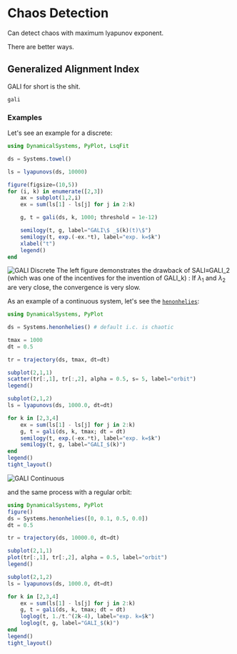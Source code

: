 # Chaos Detection
Can detect chaos with maximum lyapunov exponent.

There are better ways.

## Generalized Alignment Index
GALI for short is the shit.
```@docs
gali
```
### Examples
Let's see an example for a discrete:
```julia
using DynamicalSystems, PyPlot, LsqFit

ds = Systems.towel()

ls = lyapunovs(ds, 10000)

figure(figsize=(10,5))
for (i, k) in enumerate([2,3])
    ax = subplot(1,2,i)
    ex = sum(ls[1] - ls[j] for j in 2:k)

    g, t = gali(ds, k, 1000; threshold = 1e-12)

    semilogy(t, g, label="GALI\$ _$(k)(t)\$")
    semilogy(t, exp.(-ex.*t), label="exp. k=$k")
    xlabel("t")
    legend()
end
```
![GALI Discrete](https://i.imgur.com/Kl8bFIR.png)
The left figure demonstrates the drawback of SALI≡GALI_2 (which was one of the incentives for the invention of GALI_k) : If $\lambda_1$ and $\lambda_2$ are very close, the convergence is very slow.

As an example of a continuous system, let's see the [`henonhelies`](@ref):
```julia
using DynamicalSystems, PyPlot

ds = Systems.henonhelies() # default i.c. is chaotic

tmax = 1000
dt = 0.5

tr = trajectory(ds, tmax, dt=dt)

subplot(2,1,1)
scatter(tr[:,1], tr[:,2], alpha = 0.5, s= 5, label="orbit")
legend()

subplot(2,1,2)
ls = lyapunovs(ds, 1000.0, dt=dt)

for k in [2,3,4]
    ex = sum(ls[1] - ls[j] for j in 2:k)
    g, t = gali(ds, k, tmax; dt = dt)
    semilogy(t, exp.(-ex.*t), label="exp. k=$k")
    semilogy(t, g, label="GALI_$(k)")
end
legend()
tight_layout()
```
![GALI Continuous](https://i.imgur.com/MML6i7M.png)

and the same process with a regular orbit:
```julia
using DynamicalSystems, PyPlot
figure()
ds = Systems.henonhelies([0, 0.1, 0.5, 0.0])
dt = 0.5

tr = trajectory(ds, 10000.0, dt=dt)

subplot(2,1,1)
plot(tr[:,1], tr[:,2], alpha = 0.5, label="orbit")
legend()

subplot(2,1,2)
ls = lyapunovs(ds, 1000.0, dt=dt)

for k in [2,3,4]
    ex = sum(ls[1] - ls[j] for j in 2:k)
    g, t = gali(ds, k, tmax; dt = dt)
    loglog(t, 1./t.^(2k-4), label="exp. k=$k")
    loglog(t, g, label="GALI_$(k)")
end
legend()
tight_layout()

```
